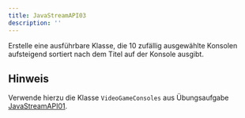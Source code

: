 ```yaml
---
title: JavaStreamAPI03
description: ''
---
```


Erstelle eine ausführbare Klasse, die 10 zufällig ausgewählte Konsolen aufsteigend sortiert nach dem Titel auf der Konsole ausgibt.

## Hinweis
Verwende hierzu die Klasse `VideoGameConsoles` aus Übungsaufgabe [JavaStreamAPI01](java-stream-api01.md).
